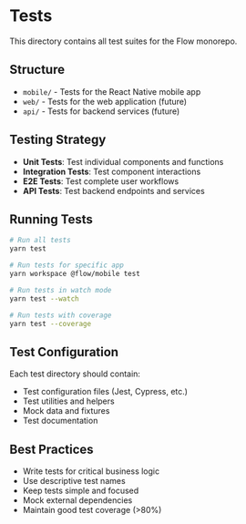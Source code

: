 # Tests

This directory contains all test suites for the Flow monorepo.

## Structure

- `mobile/` - Tests for the React Native mobile app
- `web/` - Tests for the web application (future)
- `api/` - Tests for backend services (future)

## Testing Strategy

- **Unit Tests**: Test individual components and functions
- **Integration Tests**: Test component interactions
- **E2E Tests**: Test complete user workflows
- **API Tests**: Test backend endpoints and services

## Running Tests

```bash
# Run all tests
yarn test

# Run tests for specific app
yarn workspace @flow/mobile test

# Run tests in watch mode
yarn test --watch

# Run tests with coverage
yarn test --coverage
```

## Test Configuration

Each test directory should contain:

- Test configuration files (Jest, Cypress, etc.)
- Test utilities and helpers
- Mock data and fixtures
- Test documentation

## Best Practices

- Write tests for critical business logic
- Use descriptive test names
- Keep tests simple and focused
- Mock external dependencies
- Maintain good test coverage (>80%)
